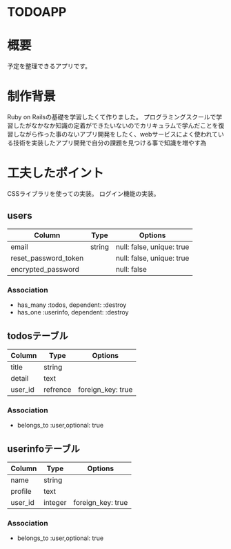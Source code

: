 # TODOAPP

# 概要

予定を整理できるアプリです。

# 制作背景

Ruby on Railsの基礎を学習したくて作りました。
プログラミングスクールで学習したがなかなか知識の定着ができたいないのでカリキュラムで学んだことを復習しながら作った事のないアプリ開発をしたく、webサービスによく使われている技術を実装したアプリ開発で自分の課題を見つける事で知識を増やす為

# 工夫したポイント

CSSライブラリを使っての実装。
ログイン機能の実装。


## users
|Column|Type|Options|
|------|----|-------|
|email|string|null: false, unique: true|
|reset_password_token||null: false, unique: true|
|encrypted_password||null: false|

### Association
- has_many :todos, dependent: :destroy
- has_one :userinfo, dependent: :destroy


## todosテーブル
|Column|Type|Options|
|------|----|-------|
|title|string||
|detail|text|
|user_id|refrence|foreign_key: true|

### Association
- belongs_to :user,optional: true


## userinfoテーブル

|Column|Type|Options|
|------|----|-------|
|name|string||
|profile|text||
|user_id|integer|foreign_key: true|

### Association
- belongs_to :user,optional: true

